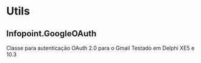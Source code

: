 # Utils

 ## Infopoint.GoogleOAuth
 Classe para autenticação OAuth 2.0 para o Gmail
 Testado em Delphi XE5 e 10.3
